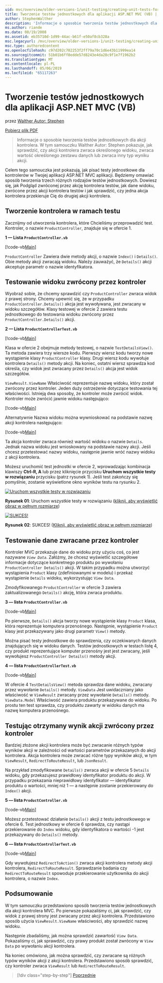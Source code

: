 ```yaml
---
uid: mvc/overview/older-versions-1/unit-testing/creating-unit-tests-for-asp-net-mvc-applications-vb
title: Tworzenie testów jednostkowych dla aplikacji ASP.NET MVC (VB) | Dokumentacja firmy Microsoft
author: StephenWalther
description: 'Informacje o sposobie tworzenia testów jednostkowych dla akcji kontrolera. W tym samouczku Walther Autor: Stephen pokazuje, jak sprawdzić, czy akcja kontrolera zwraca częśći...'
ms.author: riande
ms.date: 08/19/2008
ms.assetid: eb35710d-1d99-44ac-b61f-e50af8cb328a
msc.legacyurl: /mvc/overview/older-versions-1/unit-testing/creating-unit-tests-for-asp-net-mvc-applications-vb
msc.type: authoredcontent
ms.openlocfilehash: c97d202c702253f2ff79a70c1d6e43b11999ea14
ms.sourcegitcommit: 51b01b6ff8edde57d8243e4da28c9f1e7f1962b2
ms.translationtype: MT
ms.contentlocale: pl-PL
ms.lasthandoff: 05/06/2019
ms.locfileid: "65117263"
---
```

# <a name="creating-unit-tests-for-aspnet-mvc-applications-vb"></a>Tworzenie testów jednostkowych dla aplikacji ASP.NET MVC (VB)

przez [Walther Autor: Stephen](https://github.com/StephenWalther)

[Pobierz plik PDF](http://download.microsoft.com/download/8/4/8/84843d8d-1575-426c-bcb5-9d0c42e51416/ASPNET_MVC_Tutorial_07_VB.pdf)

> Informacje o sposobie tworzenia testów jednostkowych dla akcji kontrolera. W tym samouczku Walther Autor: Stephen pokazuje, jak sprawdzić, czy akcji kontrolera zwraca określonego widoku, zwraca wartość określonego zestawu danych lub zwraca inny typ wyniku akcji.

Celem tego samouczka jest pokazują, jak pisać testy jednostkowe dla kontrolerów w Twojej aplikacji ASP.NET MVC aplikacji. Będziemy omawiać sposób tworzenia trzech różnych rodzajów testów jednostkowych. Dowiesz się, jak Podgląd zwróconej przez akcję kontrolera testów, jak dane widoku, zwrócone przez akcji kontrolera testów i jak sprawdzić, czy jedna akcja kontrolera przekieruje Cię do drugiej akcji kontrolera.

## <a name="creating-the-controller-under-test"></a>Tworzenie kontrolera w ramach testu

Zacznijmy od utworzenia kontrolera, które Chcieliśmy przeprowadzić test. Kontroler, o nazwie `ProductController`, znajduje się w ofercie 1.

**1 — Lista `ProductController.vb`**

[!code-vb[Main](creating-unit-tests-for-asp-net-mvc-applications-vb/samples/sample1.vb)]

`ProductController` Zawiera dwie metody akcji, o nazwie `Index()` i `Details()`. Obie metody akcji zwracają widoku. Należy zauważyć, że `Details()` akcji akceptuje parametr o nazwie identyfikatora.

## <a name="testing-the-view-returned-by-a-controller"></a>Testowanie widoku zwrócony przez kontroler

Wyobraź sobie, że chcemy sprawdzić czy `ProductController` zwraca widok z prawej strony. Chcemy upewnić się, że w przypadku `ProductController.Details()` akcja jest wywoływana, jest zwracany w widoku szczegółów. Klasy testowej w ofercie 2 zawiera testu jednostkowego do testowania widoku zwrócony przez `ProductController.Details()` akcji.

**2 — Lista `ProductControllerTest.vb`**

[!code-vb[Main](creating-unit-tests-for-asp-net-mvc-applications-vb/samples/sample2.vb)]

Klasa w ofercie 2 obejmuje metody testowej, o nazwie `TestDetailsView()`. Ta metoda zawiera trzy wiersze kodu. Pierwszy wiersz kodu tworzy nowe wystąpienie klasy `ProductController` klasy. Drugi wiersz kodu wywołuje kontrolera `Details()` metody akcji. Na koniec, ostatni wiersz sprawdza kod określa, czy widok jest zwracany przez `Details()` akcja jest widok szczegółów.

`ViewResult.ViewName` Właściwość reprezentuje nazwę widoku, który został zwrócony przez kontroler. Jeden duży ostrzeżenie dotyczące testowania tej właściwości. Istnieją dwa sposoby, że kontroler może zwrócić widok. Kontroler może zwrócić jawnie widoku następująco:

[!code-vb[Main](creating-unit-tests-for-asp-net-mvc-applications-vb/samples/sample3.vb)]

Alternatywnie Nazwa widoku można wywnioskować na podstawie nazwę akcji kontrolera następująco:

[!code-vb[Main](creating-unit-tests-for-asp-net-mvc-applications-vb/samples/sample4.vb)]

Ta akcja kontroler zwraca również wartość widoku o nazwie `Details`. Jednak nazwa widoku jest wnioskowany na podstawie nazwy akcji. Jeśli chcesz przetestować nazwy widoku, następnie jawnie wróć nazwy widoku z akcji kontrolera.

Możesz uruchomić test jednostki w ofercie 2, wprowadzając kombinacja klawiszy **Ctrl-R, A** lub przez kliknięcie przycisku **Uruchom wszystkie testy w rozwiązaniu** przycisku (patrz rysunek 1). Jeśli test zakończy się pomyślnie, zostanie wyświetlone okno wyników testu na rysunku 2.

[![Uruchom wszystkie testy w rozwiązaniu](creating-unit-tests-for-asp-net-mvc-applications-vb/_static/image2.png)](creating-unit-tests-for-asp-net-mvc-applications-vb/_static/image1.png)

**Rysunek 01**: Uruchom wszystkie testy w rozwiązaniu ([kliknij, aby wyświetlić obraz w pełnym rozmiarze](creating-unit-tests-for-asp-net-mvc-applications-vb/_static/image3.png))

[![SUKCES!](creating-unit-tests-for-asp-net-mvc-applications-vb/_static/image5.png)](creating-unit-tests-for-asp-net-mvc-applications-vb/_static/image4.png)

**Rysunek 02**: SUKCES! ([Kliknij, aby wyświetlić obraz w pełnym rozmiarze](creating-unit-tests-for-asp-net-mvc-applications-vb/_static/image6.png))

## <a name="testing-the-view-data-returned-by-a-controller"></a>Testowanie dane zwracane przez kontroler

Kontroler MVC przekazuje dane do widoku przy użyciu coś, co jest nazywane *`View Data`*. Załóżmy, że chcesz wyświetlić szczegółowe informacje dotyczące konkretnego produktu po wywołaniu `ProductController Details()` akcji. W takim przypadku można utworzyć wystąpienia `Product` klasy (zdefiniowanymi w modelu) i przekaż wystąpienie `Details` widoku, wykorzystując `View Data`.

Zmodyfikowanego `ProductController` w ofercie 3 zawiera zaktualizowanego `Details()` akcję, która zwraca produktu.

**3 — lista `ProductController.vb`**

[!code-vb[Main](creating-unit-tests-for-asp-net-mvc-applications-vb/samples/sample5.vb)]

Po pierwsze, `Details()` akcja tworzy nowe wystąpienie klasy `Product` klasa, która reprezentuje komputera przenośnego. Następnie, wystąpienie `Product` klasy jest przekazywany jako drugi parametr `View()` metody.

Można pisać testy jednostkowe do sprawdzenia, czy oczekiwanych danych znajdujących się w widoku danych. Testów jednostkowych w testach listę 4, czy produkt reprezentujące komputer przenośny jest jest zwracany, jeśli wywołujesz `ProductController Details()` metody akcji.

**4 — lista `ProductControllerTest.vb`**

[!code-vb[Main](creating-unit-tests-for-asp-net-mvc-applications-vb/samples/sample6.vb)]

W ofercie 4 `TestDetailsView()` metoda sprawdza dane widoku, zwracany przez wywołanie `Details()` metody. `ViewData` Jest uwidaczniany jako właściwość w `ViewResult` zwracany przez wywołanie `Details()` metody. `ViewData.Model` Właściwość zawiera produktu przekazywane do widoku. Po prostu ten test sprawdza, czy produktu zawarty w widoku danych ma nazwę komputera przenośnego.

## <a name="testing-the-action-result-returned-by-a-controller"></a>Testując otrzymany wynik akcji zwrócony przez kontroler

Bardziej złożone akcji kontrolera może być zwracanie różnych typów wyników akcji w zależności od wartości parametrów przekazanych do akcji kontrolera. Akcja kontrolera może zwracać różne typy wyników akcji, w tym `ViewResult`, `RedirectToRouteResult`, lub `JsonResult`.

Na przykład zmodyfikowane `Details()` zwraca akcji w ofercie 5 `Details` widoku, gdy przekazujesz prawidłowy identyfikator produktu do akcji. W przypadku przekazania nieprawidłowy identyfikator — identyfikator produktu o wartości, mniej niż 1 — a następnie zostanie przekierowany do `Index()` akcji.

**5 — lista `ProductController.vb`**

[!code-vb[Main](creating-unit-tests-for-asp-net-mvc-applications-vb/samples/sample7.vb)]

Możesz przetestować działanie `Details()` akcji z testu jednostkowego w ofercie 6. Test jednostkowy w ofercie 6 sprawdza, czy nastąpi przekierowanie do `Index` widoku, gdy identyfikatora o wartości -1 jest przekazywany do `Details()` metody.

**6 — lista `ProductControllerTest.vb`**

[!code-vb[Main](creating-unit-tests-for-asp-net-mvc-applications-vb/samples/sample8.vb)]

Gdy wywołujesz `RedirectToAction()` zwraca akcji kontrolera metody akcji kontrolera, `RedirectToRouteResult`. Sprawdzanie badania czy `RedirectToRouteResult` spowoduje przekierowanie użytkownika do akcji kontrolera, o nazwie `Index`.

## <a name="summary"></a>Podsumowanie

W tym samouczku przedstawiono sposób tworzenia testów jednostkowych dla akcji kontrolera MVC. Po pierwsze pokazaliśmy ci, jak sprawdzić, czy widok z prawej strony jest zwracany przez akcji kontrolera. Przedstawiono sposób użycia `ViewResult.ViewName` właściwości, aby sprawdzić nazwę widoku.

Następnie zbadaliśmy, jak można sprawdzić zawartość `View Data`. Pokazaliśmy ci, jak sprawdzić, czy prawy produkt został zwrócony w `View Data` po wywołaniu akcji kontrolera.

Na koniec omówiono, jak można sprawdzić, czy zwracane są różnych typów wyników akcji z akcji kontrolera. Przedstawiono sposób sprawdzić, czy kontroler zwraca `ViewResult` lub `RedirectToRouteResult`.

> [!div class="step-by-step"]
> [Poprzednie](creating-unit-tests-for-asp-net-mvc-applications-cs.md)
